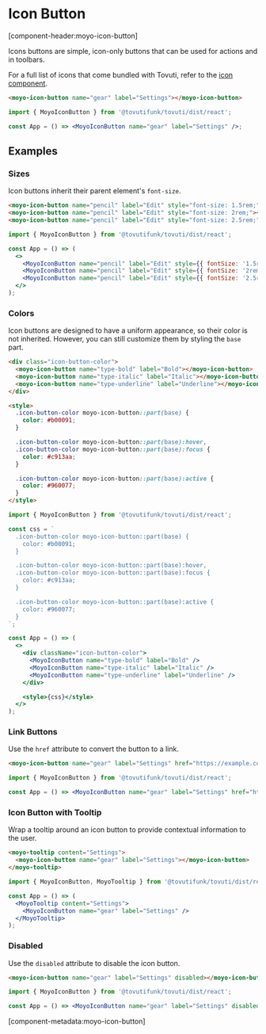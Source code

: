 # Icon Button

[component-header:moyo-icon-button]

Icons buttons are simple, icon-only buttons that can be used for actions and in toolbars.

For a full list of icons that come bundled with Tovuti, refer to the [icon component](/components/icon).

```html preview
<moyo-icon-button name="gear" label="Settings"></moyo-icon-button>
```

```jsx react
import { MoyoIconButton } from '@tovutifunk/tovuti/dist/react';

const App = () => <MoyoIconButton name="gear" label="Settings" />;
```

## Examples

### Sizes

Icon buttons inherit their parent element's `font-size`.

```html preview
<moyo-icon-button name="pencil" label="Edit" style="font-size: 1.5rem;"></moyo-icon-button>
<moyo-icon-button name="pencil" label="Edit" style="font-size: 2rem;"></moyo-icon-button>
<moyo-icon-button name="pencil" label="Edit" style="font-size: 2.5rem;"></moyo-icon-button>
```

```jsx react
import { MoyoIconButton } from '@tovutifunk/tovuti/dist/react';

const App = () => (
  <>
    <MoyoIconButton name="pencil" label="Edit" style={{ fontSize: '1.5rem' }} />
    <MoyoIconButton name="pencil" label="Edit" style={{ fontSize: '2rem' }} />
    <MoyoIconButton name="pencil" label="Edit" style={{ fontSize: '2.5rem' }} />
  </>
);
```

### Colors

Icon buttons are designed to have a uniform appearance, so their color is not inherited. However, you can still customize them by styling the `base` part.

```html preview
<div class="icon-button-color">
  <moyo-icon-button name="type-bold" label="Bold"></moyo-icon-button>
  <moyo-icon-button name="type-italic" label="Italic"></moyo-icon-button>
  <moyo-icon-button name="type-underline" label="Underline"></moyo-icon-button>
</div>

<style>
  .icon-button-color moyo-icon-button::part(base) {
    color: #b00091;
  }

  .icon-button-color moyo-icon-button::part(base):hover,
  .icon-button-color moyo-icon-button::part(base):focus {
    color: #c913aa;
  }

  .icon-button-color moyo-icon-button::part(base):active {
    color: #960077;
  }
</style>
```

```jsx react
import { MoyoIconButton } from '@tovutifunk/tovuti/dist/react';

const css = `
  .icon-button-color moyo-icon-button::part(base) {
    color: #b00091;
  }

  .icon-button-color moyo-icon-button::part(base):hover,
  .icon-button-color moyo-icon-button::part(base):focus {
    color: #c913aa;
  }

  .icon-button-color moyo-icon-button::part(base):active {
    color: #960077;
  }
`;

const App = () => (
  <>
    <div className="icon-button-color">
      <MoyoIconButton name="type-bold" label="Bold" />
      <MoyoIconButton name="type-italic" label="Italic" />
      <MoyoIconButton name="type-underline" label="Underline" />
    </div>

    <style>{css}</style>
  </>
);
```

### Link Buttons

Use the `href` attribute to convert the button to a link.

```html preview
<moyo-icon-button name="gear" label="Settings" href="https://example.com" target="_blank"></moyo-icon-button>
```

```jsx react
import { MoyoIconButton } from '@tovutifunk/tovuti/dist/react';

const App = () => <MoyoIconButton name="gear" label="Settings" href="https://example.com" target="_blank" />;
```

### Icon Button with Tooltip

Wrap a tooltip around an icon button to provide contextual information to the user.

```html preview
<moyo-tooltip content="Settings">
  <moyo-icon-button name="gear" label="Settings"></moyo-icon-button>
</moyo-tooltip>
```

```jsx react
import { MoyoIconButton, MoyoTooltip } from '@tovutifunk/tovuti/dist/react';

const App = () => (
  <MoyoTooltip content="Settings">
    <MoyoIconButton name="gear" label="Settings" />
  </MoyoTooltip>
);
```

### Disabled

Use the `disabled` attribute to disable the icon button.

```html preview
<moyo-icon-button name="gear" label="Settings" disabled></moyo-icon-button>
```

```jsx react
import { MoyoIconButton } from '@tovutifunk/tovuti/dist/react';

const App = () => <MoyoIconButton name="gear" label="Settings" disabled />;
```

[component-metadata:moyo-icon-button]
